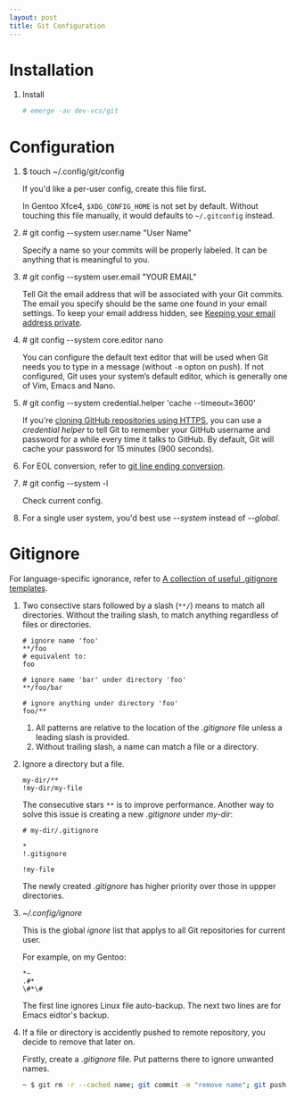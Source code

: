 ```yaml
---
layout: post
title: Git Configuration
---
```


# Installation

1. Install

   ```bash
   # emerge -av dev-vcs/git
   ```

# Configuration

1. \$ touch ~/.config/git/config

   If you'd like a per-user config, create this file first.

   In Gentoo Xfce4, `$XDG_CONFIG_HOME` is not set by default. Without touching this file manually, it would defaults to `~/.gitconfig` instead.
2. \# git config --system user.name "User Name"

   Specify a name so your commits will be properly labeled. It can be anything that is meaningful to you.
3. \# git config --system user.email "YOUR EMAIL"

   Tell Git the email address that will be associated with your Git commits. The email you specify should be the same one found in your email settings. To keep your email address hidden, see [Keeping your email address private](https://help.github.com/articles/keeping-your-email-address-private/).
4. \# git config --system core.editor nano

   You can configure the default text editor that will be used when Git needs you to type in a message (without `-m` opton on push). If not configured, Git uses your system’s default editor, which is generally one of Vim, Emacs and Nano.
5. \# git config --system credential.helper 'cache --timeout=3600'

   If you're [cloning GitHub repositories using HTTPS](https://help.github.com/articles/which-remote-url-should-i-use), you can use a *credential helper* to tell Git to remember your GitHub username and password for a while every time it talks to GitHub. By default, Git will cache your password for 15 minutes (900 seconds).
6. For EOL conversion, refer to [git line ending conversion](/2014/09/08/git-line-ending-conversion/).
7. \# git config --system -l

   Check current config.
8. For a single user system, you'd best use *--system* instead of *--global*.

# Gitignore

For language-specific ignorance, refer to [A collection of useful .gitignore templates](https://github.com/github/gitignore).

1. Two consective stars followed by a slash (`**/`) means to match all directories. Without the trailing slash, to match anything regardless of files or directories.

   ```
   # ignore name 'foo'
   **/foo
   # equivalent to:
   foo

   # ignore name 'bar' under directory 'foo'
   **/foo/bar

   # ignore anything under directory 'foo'
   foo/**
   ```

   1. All patterns are relative to the location of the *.gitignore* file unless a leading slash is provided.
   2. Without trailing slash, a name can match a file or a directory.
2. Ignore a directory but a file.

   ```
   my-dir/**
   !my-dir/my-file
   ```

   The consecutive stars `**` is to improve performance. Another way to solve this issue is creating a new *.gitignore* under *my-dir*:

   ```
   # my-dir/.gitignore
   
   *
   !.gitignore
   
   !my-file
   ```

   The newly created *.gitignore* has higher priority over those in uppper directories.
3. *~/.config/ignore*

   This is the global *ignore* list that applys to all Git repositories for current user.

   For example, on my Gentoo:

   ```
   *~
   .#*
   \#*\#
   ```

   The first line ignores Linux file auto-backup. The next two lines are for Emacs eidtor's backup.
4. If a file or directory is accidently pushed to remote repository, you decide to remove that later on.

   Firstly, create a *.gitignore* file. Put patterns there to ignore unwanted names.

   ```bash
   ~ $ git rm -r --cached name; git commit -m "remove name"; git push
   ```
